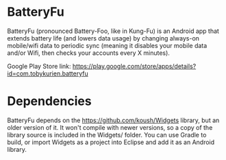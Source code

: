 BatteryFu
=========

BatteryFu (pronounced Battery-Foo, like in Kung-Fu) is an Android app that extends battery life (and lowers data usage) by changing always-on mobile/wifi data to periodic sync (meaning it disables your mobile data and/or Wifi, then checks your accounts every X minutes).

Google Play Store link:
https://play.google.com/store/apps/details?id=com.tobykurien.batteryfu

Dependencies
============

BatteryFu depends on the https://github.com/koush/Widgets library, but an older version 
of it. It won't compile with newer versions, so a copy of the library source is 
included in the Widgets/ folder. You can use Gradle to build, or import Widgets as 
a project into Eclipse and add it as an Android library.
 